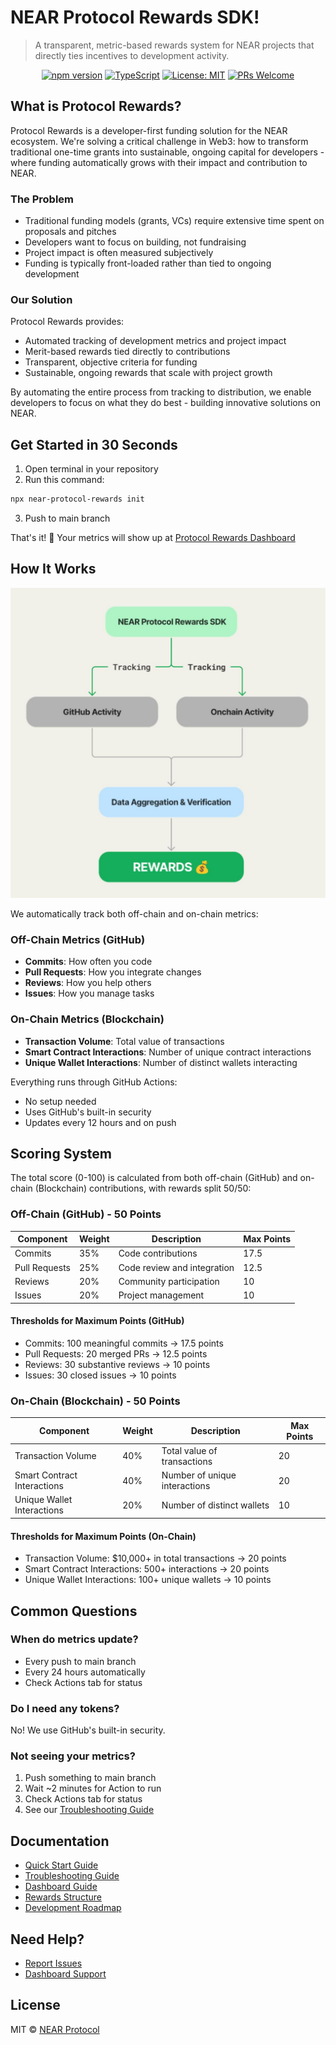 # NEAR Protocol Rewards SDK!

> A transparent, metric-based rewards system for NEAR projects that directly ties incentives to development activity.

<div align="center">
  
  [![npm version](https://img.shields.io/npm/v/near-protocol-rewards.svg)](https://www.npmjs.com/package/near-protocol-rewards)
  [![TypeScript](https://img.shields.io/badge/TypeScript-5.0-blue.svg)](https://www.typescriptlang.org/)
  [![License: MIT](https://img.shields.io/badge/License-MIT-yellow.svg)](https://opensource.org/licenses/MIT)
  [![PRs Welcome](https://img.shields.io/badge/PRs-welcome-brightgreen.svg)](https://github.com/jbarnes850/near-protocol-rewards/blob/main/CONTRIBUTING.md)

</div>

## What is Protocol Rewards?

Protocol Rewards is a developer-first funding solution for the NEAR ecosystem. We're solving a critical challenge in Web3: how to transform traditional one-time grants into sustainable, ongoing capital for developers - where funding automatically grows with their impact and contribution to NEAR.

### The Problem

- Traditional funding models (grants, VCs) require extensive time spent on proposals and pitches
- Developers want to focus on building, not fundraising
- Project impact is often measured subjectively
- Funding is typically front-loaded rather than tied to ongoing development

### Our Solution

Protocol Rewards provides:

- Automated tracking of development metrics and project impact
- Merit-based rewards tied directly to contributions
- Transparent, objective criteria for funding
- Sustainable, ongoing rewards that scale with project growth

By automating the entire process from tracking to distribution, we enable developers to focus on what they do best - building innovative solutions on NEAR.

## Get Started in 30 Seconds

1. Open terminal in your repository
2. Run this command:

```bash
npx near-protocol-rewards init
```

3. Push to main branch

That's it! 🎉 Your metrics will show up at [Protocol Rewards Dashboard](https://near-protocol-rewards.netlify.app/)

## How It Works

![Model](public/assets/model.jpeg)

We automatically track both off-chain and on-chain metrics:

### Off-Chain Metrics (GitHub)
- **Commits**: How often you code
- **Pull Requests**: How you integrate changes
- **Reviews**: How you help others
- **Issues**: How you manage tasks

### On-Chain Metrics (Blockchain)
- **Transaction Volume**: Total value of transactions
- **Smart Contract Interactions**: Number of unique contract interactions
- **Unique Wallet Interactions**: Number of distinct wallets interacting

Everything runs through GitHub Actions:

- No setup needed
- Uses GitHub's built-in security
- Updates every 12 hours and on push

## Scoring System

The total score (0-100) is calculated from both off-chain (GitHub) and on-chain (Blockchain) contributions, with rewards split 50/50:

### Off-Chain (GitHub) - 50 Points

| Component | Weight | Description | Max Points |
|-----------|--------|-------------|------------|
| Commits | 35% | Code contributions | 17.5 |
| Pull Requests | 25% | Code review and integration | 12.5 |
| Reviews | 20% | Community participation | 10 |
| Issues | 20% | Project management | 10 |

#### Thresholds for Maximum Points (GitHub)
- Commits: 100 meaningful commits → 17.5 points
- Pull Requests: 20 merged PRs → 12.5 points
- Reviews: 30 substantive reviews → 10 points
- Issues: 30 closed issues → 10 points

### On-Chain (Blockchain) - 50 Points

| Component | Weight | Description | Max Points |
|-----------|--------|-------------|------------|
| Transaction Volume | 40% | Total value of transactions | 20 |
| Smart Contract Interactions | 40% | Number of unique interactions | 20 |
| Unique Wallet Interactions | 20% | Number of distinct wallets | 10 |

#### Thresholds for Maximum Points (On-Chain)
- Transaction Volume: $10,000+ in total transactions → 20 points
- Smart Contract Interactions: 500+ interactions → 20 points
- Unique Wallet Interactions: 100+ unique wallets → 10 points

## Common Questions

### When do metrics update?

- Every push to main branch
- Every 24 hours automatically
- Check Actions tab for status

### Do I need any tokens?

No! We use GitHub's built-in security.

### Not seeing your metrics?

1. Push something to main branch
2. Wait ~2 minutes for Action to run
3. Check Actions tab for status
4. See our [Troubleshooting Guide](docs/troubleshooting.md)

## Documentation

- [Quick Start Guide](docs/quick-start.md)
- [Troubleshooting Guide](docs/troubleshooting.md)
- [Dashboard Guide](docs/dashboard.md)
- [Rewards Structure](docs/rewards.md)
- [Development Roadmap](docs/roadmap.md)

## Need Help?

- [Report Issues](https://github.com/near-horizon/near-protocol-rewards/issues)
- [Dashboard Support](https://github.com/near-horizon/protocol-rewards-dashboard/issues)

## License

MIT © [NEAR Protocol](LICENSE)
